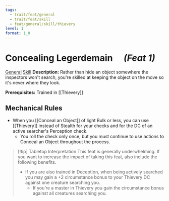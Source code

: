 ```yaml
---
tags:
  - trait/feat/general
  - trait/feat/skill
  - feat/general/skill/thievery
level: 1
format: 1_0
---
```

# Concealing Legerdemain  &emsp;*(Feat 1)*

[General](General.md "Feat Trait") [Skill](Skill.md "Feat Trait")
**Description:** Rather than hide an object somewhere the inspectors won't search, you're skilled at keeping the object on the move so it's never where they look.

**Prerequisites:** Trained in [[Thievery]]

## Mechanical Rules

- When you [[Conceal an Object]] of light Bulk or less, you can use [[Thievery]] instead of Stealth for your checks and for the DC of an active searcher's Perception check.
	- You roll the check only once, but you must continue to use actions to Conceal an Object throughout the process.

> [!tip] Tabletop Interpretation
> This feat is generally underwhelming. If you want to increase the impact of taking this feat, also include the following benefits. 
> - If you are also trained in Deception, when being actively searched you may gain a +2 circumstance bonus to your Thievery DC against one creature searching you.
> 	- If you’re a master in Thievery you gain the circumstance bonus against all creatures searching you.
